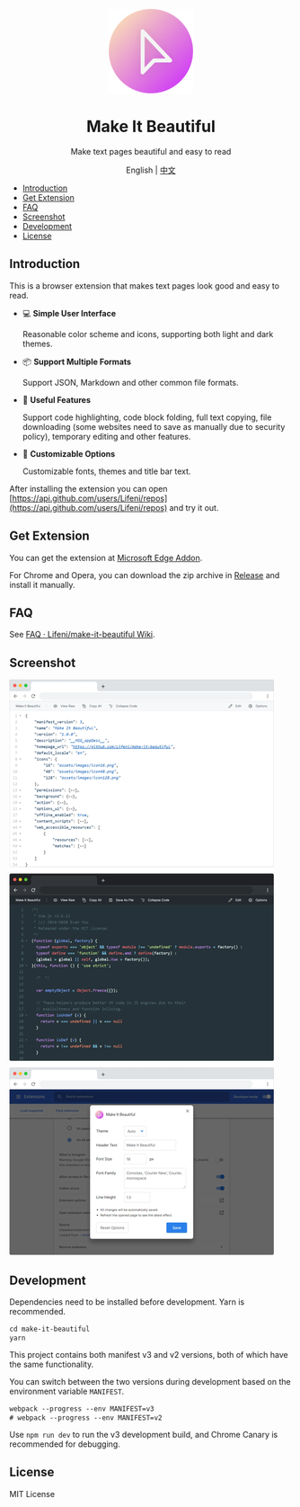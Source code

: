 <p align="center">
  <img width="150px" alt="Logo" src="src/assets/images/logo.svg" />
</p>

<h1 align="center">Make It Beautiful</h1>
<p align="center">Make text pages beautiful and easy to read</p>
<p align="center">English | <a href="README.zh-CN.md">中文</a></p>

- [Introduction](#introduction)
- [Get Extension](#get-extension)
- [FAQ](#faq)
- [Screenshot](#screenshot)
- [Development](#development)
- [License](#license)

## Introduction

This is a browser extension that makes text pages look good and easy to read.

- 💻 **Simple User Interface**

  Reasonable color scheme and icons, supporting both light and dark themes.

- 📦 **Support Multiple Formats**

  Support JSON, Markdown and other common file formats.

- 💾 **Useful Features**

  Support code highlighting, code block folding, full text copying, file downloading (some websites need to save as manually due to security policy), temporary editing and other features.

- 🎨 **Customizable Options**

  Customizable fonts, themes and title bar text.

After installing the extension you can open [https://api.github.com/users/Lifeni/repos](https://api.github.com/users/Lifeni/repos) and try it out.

## Get Extension

You can get the extension at [Microsoft Edge Addon](https://microsoftedge.microsoft.com/addons/detail/make-it-beautiful/jjgkadobhgomjcppaojffnlooknkkodd).

For Chrome and Opera, you can download the zip archive in [Release](https://github.com/Lifeni/make-it-beautiful/releases) and install it manually.

## FAQ

See [FAQ · Lifeni/make-it-beautiful Wiki](https://github.com/Lifeni/make-it-beautiful/wiki/FAQ).

## Screenshot

![Preview](docs/preview.webp)

## Development

Dependencies need to be installed before development. Yarn is recommended.

```shell
cd make-it-beautiful
yarn
```

This project contains both manifest v3 and v2 versions, both of which have the same functionality.

You can switch between the two versions during development based on the environment variable `MANIFEST`.

```shell
webpack --progress --env MANIFEST=v3
# webpack --progress --env MANIFEST=v2
```

Use `npm run dev` to run the v3 development build, and Chrome Canary is recommended for debugging.

## License

MIT License
